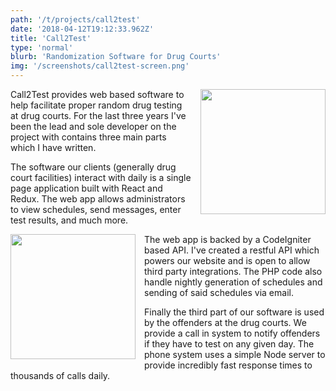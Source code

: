 ```yaml
---
path: '/t/projects/call2test'
date: '2018-04-12T19:12:33.962Z'
title: 'Call2Test'
type: 'normal'
blurb: 'Randomization Software for Drug Courts'
img: '/screenshots/call2test-screen.png'
---
```


<img width="200" src="/screenshots/call2test-screen.png" style="float: right; margin: 0 0 1em 1em" />

Call2Test provides web based software to help facilitate proper random drug testing at drug courts. For the last three years I've been the lead and sole developer on the project with contains three main parts which I have written.

The software our clients (generally drug court facilities) interact with daily is a single page application built with React and Redux. The web app allows administrators to view schedules, send messages, enter test results, and much more.

<img width="200" src="/screenshots/call2test-screen.png" style="float: left; margin: 0 1em 1em 0" />

The web app is backed by a CodeIgniter based API. I've created a restful API which powers our website and is open to allow third party integrations. The PHP code also handle nightly generation of schedules and sending of said schedules via email.

Finally the third part of our software is used by the offenders at the drug courts. We provide a call in system to notify offenders if they have to test on any given day. The phone system uses a simple Node server to provide incredibly fast response times to thousands of calls daily.
